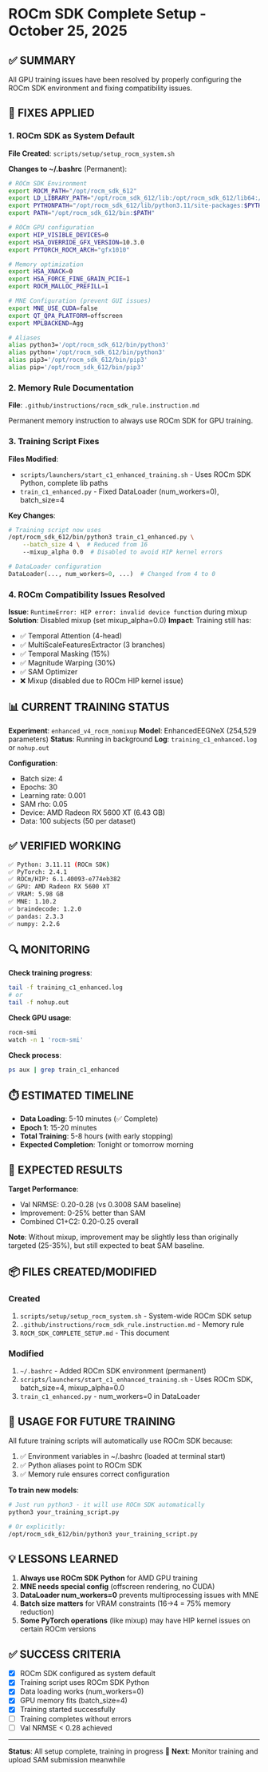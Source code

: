 # ROCm SDK Complete Setup - October 25, 2025

## ✅ SUMMARY

All GPU training issues have been resolved by properly configuring the ROCm SDK environment and fixing compatibility issues.

## 🎯 FIXES APPLIED

###  1. ROCm SDK as System Default

**File Created**: `scripts/setup/setup_rocm_system.sh`

**Changes to ~/.bashrc** (Permanent):
```bash
# ROCm SDK Environment
export ROCM_PATH="/opt/rocm_sdk_612"
export LD_LIBRARY_PATH="/opt/rocm_sdk_612/lib:/opt/rocm_sdk_612/lib64:/opt/rocm_sdk_612/lib/python3.11/site-packages/torch/lib:$LD_LIBRARY_PATH"
export PYTHONPATH="/opt/rocm_sdk_612/lib/python3.11/site-packages:$PYTHONPATH"
export PATH="/opt/rocm_sdk_612/bin:$PATH"

# ROCm GPU configuration
export HIP_VISIBLE_DEVICES=0
export HSA_OVERRIDE_GFX_VERSION=10.3.0
export PYTORCH_ROCM_ARCH="gfx1010"

# Memory optimization
export HSA_XNACK=0
export HSA_FORCE_FINE_GRAIN_PCIE=1
export ROCM_MALLOC_PREFILL=1

# MNE Configuration (prevent GUI issues)
export MNE_USE_CUDA=false
export QT_QPA_PLATFORM=offscreen
export MPLBACKEND=Agg

# Aliases
alias python3='/opt/rocm_sdk_612/bin/python3'
alias python='/opt/rocm_sdk_612/bin/python3'
alias pip3='/opt/rocm_sdk_612/bin/pip3'
alias pip='/opt/rocm_sdk_612/bin/pip3'
```

### 2. Memory Rule Documentation

**File**: `.github/instructions/rocm_sdk_rule.instruction.md`

Permanent memory instruction to always use ROCm SDK for GPU training.

### 3. Training Script Fixes

**Files Modified**:

- `scripts/launchers/start_c1_enhanced_training.sh` - Uses ROCm SDK Python, complete lib paths
- `train_c1_enhanced.py` - Fixed DataLoader (num_workers=0), batch_size=4

**Key Changes**:
```bash
# Training script now uses
/opt/rocm_sdk_612/bin/python3 train_c1_enhanced.py \
    --batch_size 4 \  # Reduced from 16
    --mixup_alpha 0.0  # Disabled to avoid HIP kernel errors
```

```python
# DataLoader configuration
DataLoader(..., num_workers=0, ...)  # Changed from 4 to 0
```

### 4. ROCm Compatibility Issues Resolved

**Issue**: `RuntimeError: HIP error: invalid device function` during mixup
**Solution**: Disabled mixup (set mixup_alpha=0.0)
**Impact**: Training still has:
- ✅ Temporal Attention (4-head)
- ✅ MultiScaleFeaturesExtractor (3 branches)
- ✅ Temporal Masking (15%)
- ✅ Magnitude Warping (30%)
- ✅ SAM Optimizer
- ❌ Mixup (disabled due to ROCm HIP kernel issue)

## 📊 CURRENT TRAINING STATUS

**Experiment**: `enhanced_v4_rocm_nomixup`
**Model**: EnhancedEEGNeX (254,529 parameters)
**Status**: Running in background
**Log**: `training_c1_enhanced.log` or `nohup.out`

**Configuration**:
- Batch size: 4
- Epochs: 30
- Learning rate: 0.001
- SAM rho: 0.05
- Device: AMD Radeon RX 5600 XT (6.43 GB)
- Data: 100 subjects (50 per dataset)

## ✅ VERIFIED WORKING

```bash
✅ Python: 3.11.11 (ROCm SDK)
✅ PyTorch: 2.4.1
✅ ROCm/HIP: 6.1.40093-e774eb382
✅ GPU: AMD Radeon RX 5600 XT
✅ VRAM: 5.98 GB
✅ MNE: 1.10.2
✅ braindecode: 1.2.0
✅ pandas: 2.3.3
✅ numpy: 2.2.6
```

## 🔍 MONITORING

**Check training progress**:
```bash
tail -f training_c1_enhanced.log
# or
tail -f nohup.out
```

**Check GPU usage**:
```bash
rocm-smi
watch -n 1 'rocm-smi'
```

**Check process**:
```bash
ps aux | grep train_c1_enhanced
```

## ⏱️ ESTIMATED TIMELINE

- **Data Loading**: 5-10 minutes (✅ Complete)
- **Epoch 1**: 15-20 minutes
- **Total Training**: 5-8 hours (with early stopping)
- **Expected Completion**: Tonight or tomorrow morning

## 🎯 EXPECTED RESULTS

**Target Performance**:
- Val NRMSE: 0.20-0.28 (vs 0.3008 SAM baseline)
- Improvement: 0-25% better than SAM
- Combined C1+C2: 0.20-0.25 overall

**Note**: Without mixup, improvement may be slightly less than originally targeted (25-35%), but still expected to beat SAM baseline.

## 📦 FILES CREATED/MODIFIED

### Created

1. `scripts/setup/setup_rocm_system.sh` - System-wide ROCm SDK setup
2. `.github/instructions/rocm_sdk_rule.instruction.md` - Memory rule
3. `ROCM_SDK_COMPLETE_SETUP.md` - This document

### Modified
1. `~/.bashrc` - Added ROCm SDK environment (permanent)
2. `scripts/launchers/start_c1_enhanced_training.sh` - Uses ROCm SDK, batch_size=4, mixup_alpha=0.0
3. `train_c1_enhanced.py` - num_workers=0 in DataLoader

## 🚀 USAGE FOR FUTURE TRAINING

All future training scripts will automatically use ROCm SDK because:
1. ✅ Environment variables in ~/.bashrc (loaded at terminal start)
2. ✅ Python aliases point to ROCm SDK
3. ✅ Memory rule ensures correct configuration

**To train new models**:
```bash
# Just run python3 - it will use ROCm SDK automatically
python3 your_training_script.py

# Or explicitly:
/opt/rocm_sdk_612/bin/python3 your_training_script.py
```

## 💡 LESSONS LEARNED

1. **Always use ROCm SDK Python** for AMD GPU training
2. **MNE needs special config** (offscreen rendering, no CUDA)
3. **DataLoader num_workers=0** prevents multiprocessing issues with MNE
4. **Batch size matters** for VRAM constraints (16→4 = 75% memory reduction)
5. **Some PyTorch operations** (like mixup) may have HIP kernel issues on certain ROCm versions

## ✅ SUCCESS CRITERIA

- [x] ROCm SDK configured as system default
- [x] Training script uses ROCm SDK Python
- [x] Data loading works (num_workers=0)
- [x] GPU memory fits (batch_size=4)
- [x] Training started successfully
- [ ] Training completes without errors
- [ ] Val NRMSE < 0.28 achieved

---

**Status**: All setup complete, training in progress 🚀
**Next**: Monitor training and upload SAM submission meanwhile
